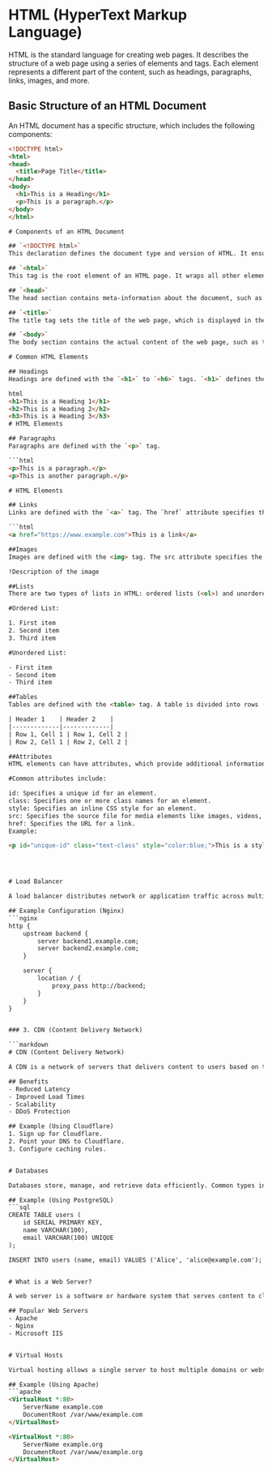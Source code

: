 # HTML (HyperText Markup Language)

HTML is the standard language for creating web pages. It describes the structure of a web page using a series of elements and tags. Each element represents a different part of the content, such as headings, paragraphs, links, images, and more.

## Basic Structure of an HTML Document

An HTML document has a specific structure, which includes the following components:
```html
<!DOCTYPE html>
<html>
<head>
  <title>Page Title</title>
</head>
<body>
  <h1>This is a Heading</h1>
  <p>This is a paragraph.</p>
</body>
</html> 

# Components of an HTML Document

## `<!DOCTYPE html>`
This declaration defines the document type and version of HTML. It ensures that the browser interprets the document correctly.

## `<html>`
This tag is the root element of an HTML page. It wraps all other elements in the document.

## `<head>`
The head section contains meta-information about the document, such as the title, character set, styles, scripts, and more.

## `<title>`
The title tag sets the title of the web page, which is displayed in the browser's title bar or tab.

## `<body>`
The body section contains the actual content of the web page, such as text, images, links, tables, and more.

# Common HTML Elements

## Headings
Headings are defined with the `<h1>` to `<h6>` tags. `<h1>` defines the most important heading, while `<h6>` defines the least important heading.

html
<h1>This is a Heading 1</h1>
<h2>This is a Heading 2</h2>
<h3>This is a Heading 3</h3>
# HTML Elements

## Paragraphs
Paragraphs are defined with the `<p>` tag.

```html
<p>This is a paragraph.</p>
<p>This is another paragraph.</p>

# HTML Elements

## Links
Links are defined with the `<a>` tag. The `href` attribute specifies the URL of the page the link goes to.

```html
<a href="https://www.example.com">This is a link</a>

##Images
Images are defined with the <img> tag. The src attribute specifies the path to the image, and the alt attribute provides alternative text for the image.

!Description of the image

##Lists
There are two types of lists in HTML: ordered lists (<ol>) and unordered lists (<ul>). List items are defined with the <li> tag.

#Ordered List:

1. First item
2. Second item
3. Third item

#Unordered List:

- First item
- Second item
- Third item

##Tables
Tables are defined with the <table> tag. A table is divided into rows (<tr>), and each row is divided into cells (<td>). Table headers are defined with the <th> tag.

| Header 1    | Header 2    |
|-------------|-------------|
| Row 1, Cell 1 | Row 1, Cell 2 |
| Row 2, Cell 1 | Row 2, Cell 2 |

##Attributes
HTML elements can have attributes, which provide additional information about the element. Attributes are always specified in the start tag and usually come in name/value pairs like name="value".

#Common attributes include:

id: Specifies a unique id for an element.
class: Specifies one or more class names for an element.
style: Specifies an inline CSS style for an element.
src: Specifies the source file for media elements like images, videos, and audio.
href: Specifies the URL for a link.
Example:

<p id="unique-id" class="text-class" style="color:blue;">This is a styled paragraph.</p>




# Load Balancer

A load balancer distributes network or application traffic across multiple servers. This improves the responsiveness and increases the availability of applications.

## Example Configuration (Nginx)
```nginx
http {
    upstream backend {
        server backend1.example.com;
        server backend2.example.com;
    }

    server {
        location / {
            proxy_pass http://backend;
        }
    }
}


### 3. CDN (Content Delivery Network)

```markdown
# CDN (Content Delivery Network)

A CDN is a network of servers that delivers content to users based on their geographic location, improving load times and availability.

## Benefits
- Reduced Latency
- Improved Load Times
- Scalability
- DDoS Protection

## Example (Using Cloudflare)
1. Sign up for Cloudflare.
2. Point your DNS to Cloudflare.
3. Configure caching rules.


# Databases

Databases store, manage, and retrieve data efficiently. Common types include relational (SQL) and non-relational (NoSQL).

## Example (Using PostgreSQL)
```sql
CREATE TABLE users (
    id SERIAL PRIMARY KEY,
    name VARCHAR(100),
    email VARCHAR(100) UNIQUE
);

INSERT INTO users (name, email) VALUES ('Alice', 'alice@example.com');


# What is a Web Server?

A web server is a software or hardware system that serves content to clients over the internet. It handles HTTP requests and responses.

## Popular Web Servers
- Apache
- Nginx
- Microsoft IIS


# Virtual Hosts

Virtual hosting allows a single server to host multiple domains or websites. This enables efficient use of resources.

## Example (Using Apache)
```apache
<VirtualHost *:80>
    ServerName example.com
    DocumentRoot /var/www/example.com
</VirtualHost>

<VirtualHost *:80>
    ServerName example.org
    DocumentRoot /var/www/example.org
</VirtualHost>
